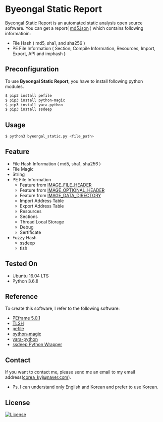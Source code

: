 # Byeongal Static Report
Byeongal Static Report is an automated static analysis open source software. You can get a report( [md5.json](./7d148e220040de2fae1439fbc0e783ef344dceaea4757611722d8378a4938d0b.json) ) which contains following informatioin:
* File Hash ( md5, sha1, and sha256 )
* PE File Information ( Section, Compile Information, Resources, Import, Export, API and imphash )

## Preconfiguration
To use **Byeongal Static Report**, you have to install following python modules.
```bash
$ pip3 install pefile
$ pip3 install python-magic 
$ pip3 install yara-python
$ pip3 install ssdeep
```
## Usage
```bash
$ python3 byeongal_static.py <file_path> 
```
## Feature
* File Hash Information ( md5, sha1, sha256 )
* File Magic
* String
* PE File Information
  * Feature from [IMAGE_FILE_HEADER](https://docs.microsoft.com/en-us/windows/desktop/api/winnt/ns-winnt-image_file_header)
  * Feature from [IMAGE_OPTIONAL_HEADER](https://docs.microsoft.com/en-us/windows/desktop/api/winnt/ns-winnt-image_optional_header32)
  * Feature from [IMAGE_DATA_DIRECTORY](https://docs.microsoft.com/en-us/windows/desktop/api/winnt/ns-winnt-image_data_directory)
  * Import Address Table
  * Export Address Table
  * Resources
  * Sections
  * Thread Local Storage
  * Debug
  * Sertificate
* Fuzzy Hash
  * ssdeep
  * tlsh
  
## Tested On
* Ubuntu 16.04 LTS
* Python 3.6.8

## Reference
To create this software, I refer to the following software:
* [PEframe 5.0.1](https://github.com/guelfoweb/peframe)
* [TLSH](https://github.com/trendmicro/tlsh)
* [pefile](https://github.com/erocarrera/pefile)
* [python-magic](https://github.com/ahupp/python-magic)
* [yara-python](https://github.com/VirusTotal/yara-python)
* [ssdeep Python Wrapper](https://github.com/DinoTools/python-ssdeep)
## Contact
If you want to contact me, please send me an email to my email address(corea_kyj@naver.com).
* Ps. I can understand only English and Korean and prefer to use Korean.

## License
[![License](https://img.shields.io/:license-gpl3-blue.svg)](https://www.gnu.org/licenses/gpl-3.0.html)